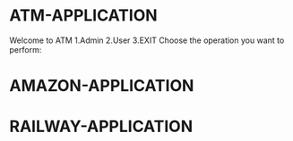 # ATM-APPLICATION
  Welcome to ATM
  1.Admin
  2.User
  3.EXIT
  Choose the operation you want to perform:
  
# AMAZON-APPLICATION
# RAILWAY-APPLICATION
